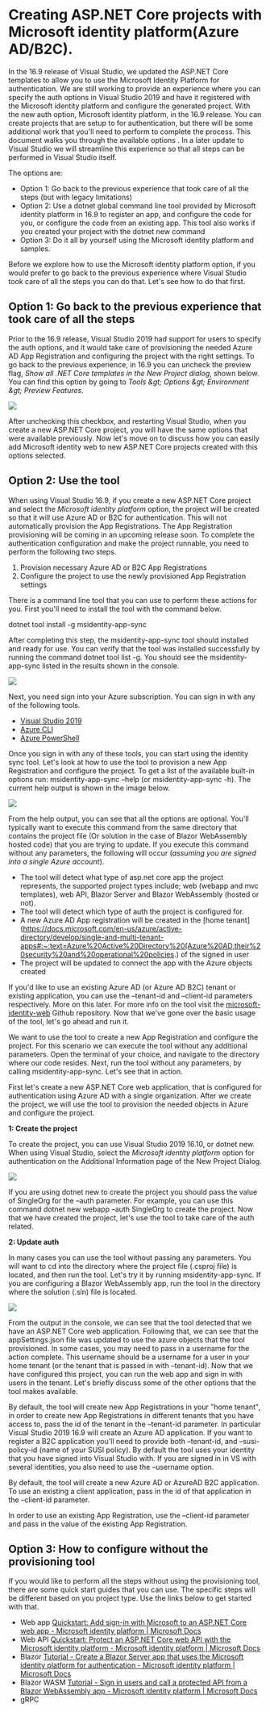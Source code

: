 # Creating ASP.NET Core projects with Microsoft identity platform(Azure AD/B2C).

In the 16.9 release of Visual Studio, we updated the ASP.NET Core templates to allow you to use the Microsoft Identity Platform for authentication. We are still working to provide an experience where you can specify the auth options in Visual Studio 2019 and have it registered with the Microsoft identity platform and configure the generated project. With the new auth option, Microsoft identity platform, in the 16.9 release. You can create projects that are setup to for authentication, but there will be some additional work that you&#39;ll need to perform to complete the process. This document walks you through the available options . In a later update to Visual Studio we will streamline this experience so that all steps can be performed in Visual Studio itself.

The options are:

- Option 1: Go back to the previous experience that took care of all the steps (but with legacy limitations)
- Option 2: Use a dotnet global command line tool provided by Microsoft identity platform in 16.9 to register an app, and configure the code for you, or configure the code from an existing app. This tool also works if you created your project with the dotnet new command
- Option 3: Do it all by yourself using the Microsoft identity platform and samples.

Before we explore how to use the Microsoft identity platform option, if you would prefer to go back to the previous experience where Visual Studio took care of all the steps you can do that. Let&#39;s see how to do that first.

## Option 1: Go back to the previous experience that took care of all the steps

Prior to the 16.9 release, Visual Studio 2019 had support for users to specify the auth options, and it would take care of provisioning the needed Azure AD App Registration and configuring the project with the right settings. To go back to the previous experience, in 16.9 you can uncheck the preview flag, _Show all .NET Core templates in the New Project dialog_, shown below. You can find this option by going to _Tools \&gt; Options \&gt; Environment \&gt; Preview Features_.

![](images/vs-options.png)

After unchecking this checkbox, and restarting Visual Studio, when you create a new ASP.NET Core project, you will have the same options that were available previously. Now let&#39;s move on to discuss how you can easily add Microsoft identity web to new ASP.NET Core projects created with this options selected.

## Option 2: Use the tool

When using Visual Studio 16.9, if you create a new ASP.NET Core project and select the _Microsoft identity platform_ option, the project will be created so that it will use Azure AD or B2C for authentication. This will not automatically provision the App Registrations. The App Registration provisioning will be coming in an upcoming release soon. To complete the authentication configuration and make the project runnable, you need to perform the following two steps.

1. Provision necessary Azure AD or B2C App Registrations
2. Configure the project to use the newly provisioned App Registration settings

There is a command line tool that you can use to perform these actions for you. First you&#39;ll need to install the tool with the command below.

dotnet tool install -g msidentity-app-sync

After completing this step, the msidentity-app-sync tool should installed and ready for use. You can verify that the tool was installed successfully by running the command dotnet tool list -g. You should see the msidentity-app-sync listed in the results shown in the console.

![](images/cli-list-tools.png)

Next, you need sign into your Azure subscription. You can sign in with any of the following tools.

- [Visual Studio 2019](https://docs.microsoft.com/en-us/visualstudio/ide/signing-in-to-visual-studio?view=vs-2019#how-to-sign-in-to-visual-studio)
- [Azure CLI](https://docs.microsoft.com/en-us/cli/azure/authenticate-azure-cli)
- [Azure PowerShell](https://docs.microsoft.com/en-us/powershell/azure/authenticate-azureps?view=azps-5.5.0)

Once you sign in with any of these tools, you can start using the identity sync tool. Let&#39;s look at how to use the tool to provision a new App Registration and configure the project. To get a list of the available built-in options run: msidentity-app-sync –help (or msidentity-app-sync -h). The current help output is shown in the image below.

![](images/tool-help.png)

From the help output, you can see that all the options are optional. You&#39;ll typically want to execute this command from the same directory that contains the project file (Or solution in the case of Blazor WebAssembly hosted code) that you are trying to update. If you execute this command without any parameters, the following will occur (_assuming you are signed into a single Azure account_).

- The tool will detect what type of asp.net core app the project represents, the supported project types include; web (webapp and mvc templates), web API, Blazor Server and Blazor WebAssembly (hosted or not).
- The tool will detect which type of auth the project is configured for.
- A new Azure AD App registration will be created in the [home tenant](https://docs.microsoft.com/en-us/azure/active-directory/develop/single-and-multi-tenant-apps#:~:text=Azure%20Active%20Directory%20(Azure%20AD,their%20security%20and%20operational%20policies.) of the signed in user
- The project will be updated to connect the app with the Azure objects created

If you&#39;d like to use an existing Azure AD (or Azure AD B2C) tenant or existing application, you can use the –tenant-id and –client-id parameters respectively. More on this later. For more info on the tool visit the [microsoft-identity-web](https://github.com/AzureAD/microsoft-identity-web/tree/jennyf/proviTool/tools/app-provisioning-tool) Github repository. Now that we&#39;ve gone over the basic usage of the tool, let&#39;s go ahead and run it.

We want to use the tool to create a new App Registration and configure the project. For this scenario we can execute the tool without any additional parameters. Open the terminal of your choice, and navigate to the directory where our code resides. Next, run the tool without any parameters, by calling msidentity-app-sync. Let&#39;s see that in action.

First let&#39;s create a new ASP.NET Core web application, that is configured for authentication using Azure AD with a single organization. After we create the project, we will use the tool to provision the needed objects in Azure and configure the project.

**1: Create the project**

To create the project, you can use Visual Studio 2019 16.10, or dotnet new. When using Visual Studio, select the _Microsoft identity platform_ option for authentication on the Additional Information page of the New Project Dialog.

![](images/vs2019-npd.png)

If you are using dotnet new to create the project you should pass the value of SingleOrg for the –auth parameter. For example, you can use this command dotnet new webapp –auth SingleOrg to create the project. Now that we have created the project, let&#39;s use the tool to take care of the auth related.

**2: Update auth**

In many cases you can use the tool without passing any parameters. You will want to cd into the directory where the project file (.csproj file) is located, and then run the tool. Let&#39;s try it by running msidentity-app-sync. If you are configuring a Blazor WebAssembly app, run the tool in the directory where the solution (.sln) file is located.

![](images/tool-run-no-params.png)

From the output in the console, we can see that the tool detected that we have an ASP.NET Core web application. Following that, we can see that the appSettings.json file was updated to use the azure objects that the tool provisioned. In some cases, you may need to pass in a username for the action complete. This username should be a username for a user in your home tenant (or the tenant that is passed in with –tenant-id). Now that we have configured this project, you can run the web app and sign in with users in the tenant. Let&#39;s briefly discuss some of the other options that the tool makes available.

By default, the tool will create new App Registrations in your &quot;home tenant&quot;, in order to create new App Registrations in different tenants that you have access to, pass the id of the tenant in the –tenant-id parameter. In particular Visual Studio 2019 16.9 will create an Azure AD application. If you want to register a B2C application you&#39;ll need to provide both –tenant-id, and –susi-policy-id (name of your SUSI policy). By default the tool uses your identity that you have signed into Visual Studio with. If you are signed in in VS with several identities, you also need to use the –username option.

By default, the tool will create a new Azure AD or AzureAD B2C application. To use an existing a client application, pass in the id of that application in the –client-id parameter.

In order to use an existing App Registration, use the –client-id parameter and pass in the value of the existing App Registration.

## Option 3: How to configure without the provisioning tool

If you would like to perform all the steps without using the provisioning tool, there are some quick start guides that you can use. The specific steps will be different based on you project type. Use the links below to get started with that.

- Web app [Quickstart: Add sign-in with Microsoft to an ASP.NET Core web app - Microsoft identity platform | Microsoft Docs](https://docs.microsoft.com/en-us/azure/active-directory/develop/quickstart-v2-aspnet-core-webapp)
- Web API [Quickstart: Protect an ASP.NET Core web API with the Microsoft identity platform - Microsoft identity platform | Microsoft Docs](https://docs.microsoft.com/en-us/azure/active-directory/develop/quickstart-v2-aspnet-core-web-api)
- Blazor [Tutorial - Create a Blazor Server app that uses the Microsoft identity platform for authentication - Microsoft identity platform | Microsoft Docs](https://docs.microsoft.com/en-us/azure/active-directory/develop/tutorial-blazor-server)
- Blazor WASM [Tutorial - Sign in users and call a protected API from a Blazor WebAssembly app - Microsoft identity platform | Microsoft Docs](https://docs.microsoft.com/en-us/azure/active-directory/develop/tutorial-blazor-webassembly)
- gRPC
